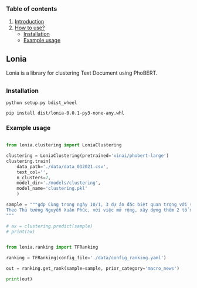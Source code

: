 ### Table of contents

1. [Introduction](#introduction)
2. [How to use?](#how_to_use)
    - [Installation](#install)
    - [Example usage](#usage)


## <a name='introduction'></a> Lonia 

Lonia is a library for clustering Text Document using PhoBERT.

## <a name='how_to_use'></a>

### Installation <a name='install'></a>

    python setup.py bdist_wheel

    pip install dist/lonia-0.0.1-py3-none-any.whl

### Example usage <a name='usage'></a>

```python

from lonia.clustering import LoniaClustering

clustering = LoniaClustering(pretrained='vinai/phobert-large')
clustering.train(
    data_path='./data/data_012021.csv', 
    text_col='', 
    n_clusters=7, 
    model_dir='./models/clustering', 
    model_name='clustering.pkl'
    )

sample = """gdp Cùng trong ngày 10/1, 3 dự án đặc biệt quan trọng với sự phát triển kinh tế - xã hội của đất nước đã được khởi công và khánh thành. 
Theo Thủ tướng Nguyễn Xuân Phúc, với việc mở rộng, xây dựng thêm 2 tổ máy công suất 240 MW, nâng tổng công suất Nhà máy thủy điện Hòa Bình lên 2. 
"""

# ax = clustering.predict(sample)
# print(ax)


from lonia.ranking import TFRanking

ranking = TFRanking(config_file='./data/config_ranking.yaml')

out = ranking.get_rank(sample=sample, prior_category='macro_news')

print(out)

```
